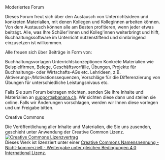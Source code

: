 



Moderiertes Forum

Dieses Forum freut sich über den Austausch von Unterrichtsideen und konkreten Materialien, mit denen Kollegen und Kolleginnen arbeiten können. Von dem Austausch können alle am Besten profitieren, wenn jeder etwas beiträgt. Alle, was Ihre Schüler'innen und Kolleg'innen weiterbringt und hilft, Buchhaltungssoftware im Unterricht nutzenstiftend und sinnbringend einzusetzen ist willkommen.

Alle freuen sich über Beiträge in Form von:

Buchhaltungsvorlagen
Unterrichtskonzeptionen
Konkrete Materialien wie Beispielfirmen, Belege, Geschäftsvorfälle, Übungen, Projekte für Buchhaltungs- oder Wirtschafts-AGs etc.
Lehrideen, z.B. Aktiverungs-/Motivationssequenzen, Vorschläge für die Differenzierung von Übungen für unterschiedliche Leistungsnivaus etc.

Falls Sie zum Forum beitragen möchten, senden Sie Ihre Inhalte und Materialien an support@banana.ch. Wir sichten diese dann und stellen sie online. Falls wir Änderungen vorschlagen, werden wir Ihnen diese vorlegen und um Freigabe bitten.

Creative Commons

Die Veröffentlichung aller Inhalte und Materialien, die Sie uns zusenden, geschieht unter Anwendung der Creative Common Lizenz. <a rel="license" href="http://creativecommons.org/licenses/by-nc-sa/4.0/"><img alt="Creative Commons Lizenzvertrag" style="border-width:0" src="https://i.creativecommons.org/l/by-nc-sa/4.0/88x31.png" /></a><br />Dieses Werk ist lizenziert unter einer <a rel="license" href="http://creativecommons.org/licenses/by-nc-sa/4.0/">Creative Commons Namensnennung - Nicht-kommerziell - Weitergabe unter gleichen Bedingungen 4.0 International Lizenz</a>.
 




